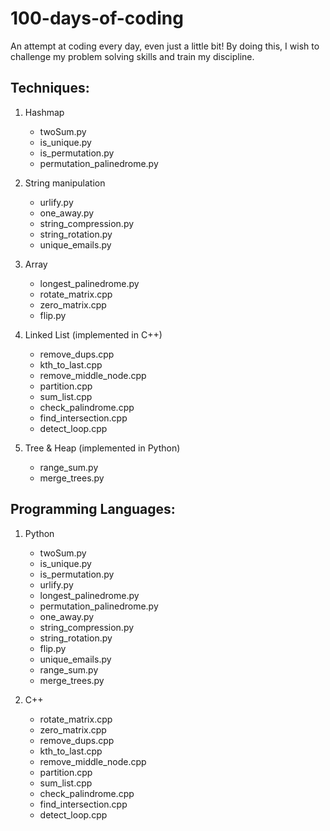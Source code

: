 # 100-days-of-coding
An attempt at coding every day, even just a little bit! By doing this, I wish to challenge my problem solving skills and train my discipline.

## Techniques:
1. Hashmap
    * twoSum.py
    * is_unique.py
    * is_permutation.py
    * permutation_palinedrome.py
    
2. String manipulation
    * urlify.py
    * one_away.py
    * string_compression.py
    * string_rotation.py
    * unique_emails.py
    
3. Array
    * longest_palinedrome.py
    * rotate_matrix.cpp
    * zero_matrix.cpp
    * flip.py
    
4. Linked List (implemented in C++)
    * remove_dups.cpp
    * kth_to_last.cpp
    * remove_middle_node.cpp
    * partition.cpp
    * sum_list.cpp
    * check_palindrome.cpp
    * find_intersection.cpp
    * detect_loop.cpp

5. Tree & Heap (implemented in Python)
    * range_sum.py
    * merge_trees.py
    
## Programming Languages:
1. Python
    * twoSum.py
    * is_unique.py
    * is_permutation.py
    * urlify.py
    * longest_palinedrome.py
    * permutation_palinedrome.py
    * one_away.py
    * string_compression.py
    * string_rotation.py
    * flip.py
    * unique_emails.py
    * range_sum.py
    * merge_trees.py

2. C++
    * rotate_matrix.cpp
    * zero_matrix.cpp
    * remove_dups.cpp
    * kth_to_last.cpp
    * remove_middle_node.cpp
    * partition.cpp
    * sum_list.cpp
    * check_palindrome.cpp
    * find_intersection.cpp
    * detect_loop.cpp

